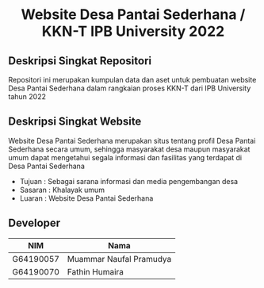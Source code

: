 # <div align="center"> Website Desa Pantai Sederhana / KKN-T IPB University 2022 </div>

## Deskripsi Singkat Repositori
Repositori ini merupakan kumpulan data dan aset untuk pembuatan website Desa Pantai Sederhana dalam rangkaian proses KKN-T dari IPB University tahun 2022

## Deskripsi Singkat Website
Website Desa Pantai Sederhana merupakan situs tentang profil Desa Pantai Sederhana secara umum, sehingga masyarakat desa maupun masyarakat umum  dapat mengetahui segala informasi dan fasilitas yang terdapat di Desa Pantai Sederhana 

- Tujuan   : Sebagai sarana informasi dan media pengembangan desa
- Sasaran  : Khalayak umum
- Luaran   : Website Desa Pantai Sederhana

## Developer 

| NIM       | Nama                    |
| --------- | ----------------------- |
| G64190057 | Muammar Naufal Pramudya |
| G64190070 | Fathin Humaira          |
